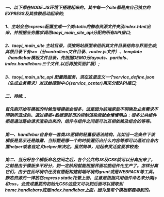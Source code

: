 
##### 一、以下都在NODE.JS环境下搭建起来的，其中每一个site都是由自己独立的EXPRESS及其依赖启动起来的;
 ##### 1、主站会在express配置生成一个类static的静态资源文件夹及index.html出来，并根据业务需求调用taoyi_main_site_api分配的所有API接口;
 
 ##### 2、taoyi_main_site 主站目录，须按网站原型来组织其文件目录结构与界面生成;其根目录下有src（分controllers文件目录、router.js文件）、template（handlebar模板文件目录，先根据DEMO分layouts、partials、index.handlebars三个文件,以后再按页面扩展）;
 
 ##### 3、taoyi_main_site_api 配置微服务，须在这里定义一个service_define.json（生成业务需求）发送给控制中心(service_center)用来分配API接口;

##### 二、待续...
##### 首先刚开始写模板的时候觉得模板会很多，这是因为前端原型不明确及业务需求不明确所造成的。通过模板+数据源首页的控制渲染后就会慢慢明白：很多公共组件都是通过路由请求渲染出来的，组件与组件之间是可以互相依赖及组合的等等。
##### 第一、handlebar自身有一套类JS逻辑的轻量极语法结构，比如当一定条件下该模板是显示还是隐藏、当标题是哪一个的时候遍历出什么内容等都可以通过自身内置helper或者自定义helper来决定。虽然简单，用起来灵活度要求较高;
##### 第二、当分好各个模板命名空间之后，各个公共的JS及CSS就可以分离出来了，之前是由于模板多不好分，到一定阶段就能根据界面功能组件化生产了。怎样分离它们，由于在此环境中还没有搭配构建前端环境的grunt或是WEBPACK等工具，静态资源先一律放在express static托管上面，注意是根据共用组件命名来分类js和css，会变成重要的初始化CSS这些又可以到后面可以提取到home.handlebars或是index.handlebar上面，因为是每个模板都要用到的。

